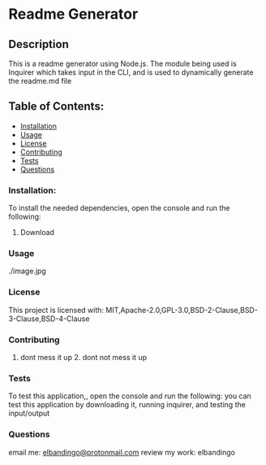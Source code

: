 # Readme Generator
## Description    
This is a readme generator using Node.js. The module being used is Inquirer which takes input in the CLI, and is used to dynamically generate the readme.md file
## Table of Contents:
* [Installation](#installation)
* [Usage](#usage)
* [License](#license)
* [Contributing](#contributing)
* [Tests](#tests)
* [Questions](#questions)
### Installation:
To install the needed dependencies, open the console and run the following:
1. Download
### Usage
./image.jpg
### License
This project is licensed with:
MIT,Apache-2.0,GPL-3.0,BSD-2-Clause,BSD-3-Clause,BSD-4-Clause
### Contributing
1. dont mess it up 2. dont not mess it up
### Tests
To test this application,, open the console and run the following:
you can test this application by downloading it, running inquirer, and testing the input/output
### Questions
email me: elbandingo@protonmail.com
review my work: elbandingo
